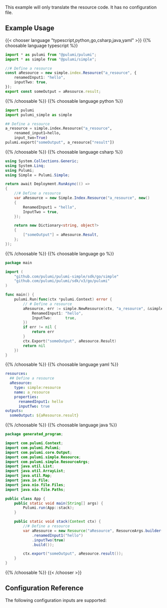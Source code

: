 This example will only translate the resource code. It has no configuration file.

## Example Usage

{{< chooser language "typescript,python,go,csharp,java,yaml" >}}
{{% choosable language typescript %}}
```typescript
import * as pulumi from "@pulumi/pulumi";
import * as simple from "@pulumi/simple";

//# Define a resource
const aResource = new simple.index.Resource("a_resource", {
    renamedInput1: "hello",
    inputTwo: true,
});
export const someOutput = aResource.result;
```
{{% /choosable %}}
{{% choosable language python %}}
```python
import pulumi
import pulumi_simple as simple

## Define a resource
a_resource = simple.index.Resource("a_resource",
    renamed_input1=hello,
    input_two=True)
pulumi.export("someOutput", a_resource["result"])
```
{{% /choosable %}}
{{% choosable language csharp %}}
```csharp
using System.Collections.Generic;
using System.Linq;
using Pulumi;
using Simple = Pulumi.Simple;

return await Deployment.RunAsync(() => 
{
    //# Define a resource
    var aResource = new Simple.Index.Resource("a_resource", new()
    {
        RenamedInput1 = "hello",
        InputTwo = true,
    });

    return new Dictionary<string, object?>
    {
        ["someOutput"] = aResource.Result,
    };
});

```
{{% /choosable %}}
{{% choosable language go %}}
```go
package main

import (
	"github.com/pulumi/pulumi-simple/sdk/go/simple"
	"github.com/pulumi/pulumi/sdk/v3/go/pulumi"
)

func main() {
	pulumi.Run(func(ctx *pulumi.Context) error {
		// # Define a resource
		aResource, err := simple.NewResource(ctx, "a_resource", &simple.ResourceArgs{
			RenamedInput1: "hello",
			InputTwo:      true,
		})
		if err != nil {
			return err
		}
		ctx.Export("someOutput", aResource.Result)
		return nil
	})
}
```
{{% /choosable %}}
{{% choosable language yaml %}}
```yaml
resources:
  ## Define a resource
  aResource:
    type: simple:resource
    name: a_resource
    properties:
      renamedInput1: hello
      inputTwo: true
outputs:
  someOutput: ${aResource.result}
```
{{% /choosable %}}
{{% choosable language java %}}
```java
package generated_program;

import com.pulumi.Context;
import com.pulumi.Pulumi;
import com.pulumi.core.Output;
import com.pulumi.simple.Resource;
import com.pulumi.simple.ResourceArgs;
import java.util.List;
import java.util.ArrayList;
import java.util.Map;
import java.io.File;
import java.nio.file.Files;
import java.nio.file.Paths;

public class App {
    public static void main(String[] args) {
        Pulumi.run(App::stack);
    }

    public static void stack(Context ctx) {
        //# Define a resource
        var aResource = new Resource("aResource", ResourceArgs.builder()
            .renamedInput1("hello")
            .inputTwo(true)
            .build());

        ctx.export("someOutput", aResource.result());
    }
}
```
{{% /choosable %}}
{{< /chooser >}}


## Configuration Reference

The following configuration inputs are supported:
